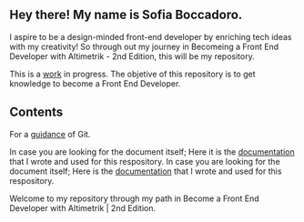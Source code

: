 ##  Hey there! My name is Sofia Boccadoro.

I aspire to be a design-minded front-end developer by enriching tech ideas with my creativity! So through out my journey in Becomeing a Front End Developer with Altimetrik - 2nd Edition, this will be my repository.

This is a [work](https://github.com/francoribarov/introductoryProgramAltimetrik/blob/main/studyMaterial) in progress. The objetive of this repository is to get knowledge to become a Front End Developer.

## Contents

For a [guidance](https://docs.google.com/document/d/191U1mJKlibWUYH-CcIqu9mGPMU-PC8lbPmBQXbSGTQY/edit#bookmark=id.8hvyajdm7je2) of Git.


In case you are looking for the document itself; Here it is the [documentation](https://docs.google.com/document/d/191U1mJKlibWUYH-CcIqu9mGPMU-PC8lbPmBQXbSGTQY/edit?usp=sharing) that I wrote and used for this respository.
In case you are looking for the document itself; Here is the [documentation](https://docs.google.com/document/d/191U1mJKlibWUYH-CcIqu9mGPMU-PC8lbPmBQXbSGTQY/edit?usp=sharing) that I wrote and used for this respository.

Welcome to my repository through my path in Become a Front End Developer with Altimetrik | 2nd Edition.
